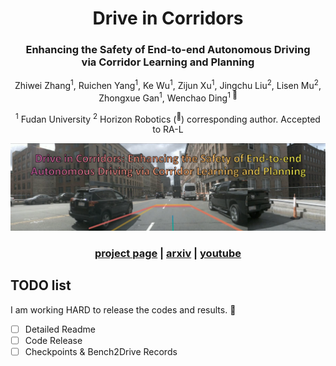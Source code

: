 <div align="center">
<h1>Drive in Corridors</h1>
<h3>Enhancing the Safety of End-to-end Autonomous Driving</br> via Corridor Learning and Planning</h3>


Zhiwei Zhang<sup>1</sup>, Ruichen Yang<sup>1</sup>, Ke Wu<sup>1</sup>, Zijun Xu<sup>1</sup>, Jingchu Liu<sup>2</sup>, Lisen Mu<sup>2</sup>, Zhongxue Gan<sup>1</sup>, Wenchao Ding<sup>1 :email:</sup>

<sup>1</sup> Fudan University <sup>2</sup> Horizon Robotics (<sup>:email:</sup>) corresponding author.
Accepted to RA-L

<img src="assets/Cover.png" width="700">

### [project page](https://zhiwei-pg.github.io/Drive-in-Corridors/) | [arxiv](https://arxiv.org/abs/2504.07507) | [youtube](https://www.youtube.com/watch?v=HHC14VKnrTw) 

</div>

## TODO list
I am working HARD to release the codes and results. 💪
- [ ] Detailed Readme
- [ ] Code Release
- [ ] Checkpoints & Bench2Drive Records
